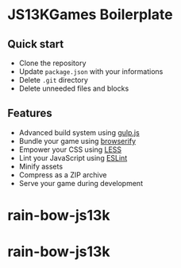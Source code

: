 # JS13KGames Boilerplate

## Quick start

* Clone the repository
* Update `package.json` with your informations
* Delete `.git` directory
* Delete unneeded files and blocks

## Features

* Advanced build system using [gulp.js](http://gulpjs.com/)
* Bundle your game using [browserify](http://browserify.org/)
* Empower your CSS using [LESS](http://lesscss.org/)
* Lint your JavaScript using [ESLint](http://eslint.org/) 
* Minify assets
* Compress as a ZIP archive
* Serve your game during development
# rain-bow-js13k
# rain-bow-js13k
